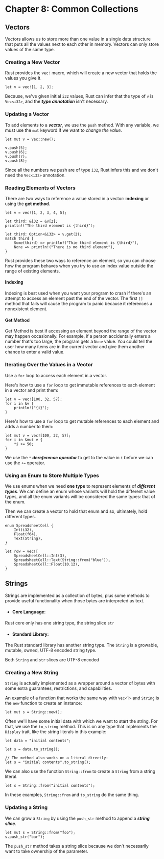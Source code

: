 # Chapter 8: Common Collections

## Vectors
Vectors allows us to store more than one value in a single data structure 
that puts all the values next to each other in memory.
Vectors can only store values of the same type.

### Creating a New Vector
Rust provides the `vec!` macro, which will create a new vector that holds the values you give it.
```
let v = vec![1, 2, 3];
```
Because, we've given initial `i32` values, Rust can infer that the type of `v` is `Vec<i32>`,
and the ***type annotation*** isn't necessary.

### Updating a Vector
To add elements to a ***vector***, we use the `push` method.
With any variable, we must use the `mut` keyword if we want to *change the value*.
```
let mut v = Vec::new();

v.push(5);
v.push(6);
v.push(7); 
v.push(8);
```
Since all the numbers we push are of type `i32`, Rust infers this and we don't need the `Vec<i32>` annotation.

### Reading Elements of Vectors
There are two ways to reference a value stored in a vector: **indexing** or using the **get method**.
```
let v = vec![1, 2, 3, 4, 5];

let third: &i32 = &v[2];
println!("The third element is {third}");

let third: Option<&i32> = v.get(2);
match third {
    Some(third) => println!("Thie third element is {third}"),
    None => println!("There is no third element"),
}
```
Rust provides these two ways to reference an element, so you can choose 
how the program behaves when you try to use an index value outside the range of existing elements.

#### Indexing
Indexing is best used when you want your program to crash 
if there's an attempt to access an element past the end of the vector.
The first `[]` method that fails will cause the program to panic because it references a nonexistent element.

#### Get Method
Get Method is best if accessing an element beyond the range of the vector may happen occasionally.
For example, if a person accidentally enters a number that's too large,
the program gets a `None` value. You could tell the user how many items are in the current vector
and give them another chance to enter a valid value.

### Iterating Over the Values in a Vector
Use a `for` loop to access each element in a vector.

Here's how to use a `for` loop to get immutable references to each element in a vector and print them:
```
let v = vec![100, 32, 57];
for i in &v {
    println!("{i}");
}
```
Here's how to use a `for` loop to get mutable references to each element and adds a number to them:
```
let mut v = vec![100, 32, 57];
for i in &mut v {
    *i += 50;
}
```
We use the `*` ***dereference operator*** to get to the value in `i` before we can use the `+=` operator.

### Using an Enum to Store Multiple Types
We use enums when we need **one type** to represent elements of ***different types***.
We can define an enum whose variants will hold the different value types,
and all the enum variants will be considered the same types: that of the enum.

Then we can create a vector to hold that enum and so, ultimately, hold different types.
```
enum SpreadsheetCell {
    Int(i32),
    Float(f64),
    Text(String),
}

let row = vec![
    SpreadsheetCell::Int(3),
    SpreadsheetCell::Text(String::from("blue")),
    SpreadsheetCell::Float(10.12),
}
```

## Strings
Strings are implemented as a collection of bytes, 
plus some methods to provide useful functionality when those bytes are interpreted as text.

* #### **Core Language:**    
Rust core only has one string type, the string slice `str`

* #### **Standard Library:**    
The Rust standard library has another string type. 
The `String` is a growable, mutable, owned, UTF-8 encoded string type.

Both `String` and `str` slices are UTF-8 encoded

### Creating a New String
`String` is actually implemented as a wrapper around a vector of bytes with some extra 
guarantees, restrictions, and capabilities.

An example of a function that works the same way with `Vec<T>` and `String` is the `new` function to create an instance:
```
let mut s = String::new();
```
Often we'll have some initial data with which we want to start the string.
For that, we use the `to_string` method. 
This is on any type that implements the `Display` trait, like the string literals in this example:
```
let data = "initial contents";

let s = data.to_string();

// The method also works on a literal directly:
let s = "initial contents".to_string();
```
We can also use the function `String::from` to create a `String` from a string literal.
```
let s = String::from("initial contents");
```
In these examples, `String::from` and `to_string` do the same thing.

### Updating a String
We can grow a `String` by using the `push_str` method to append a ***string slice***.
```
let mut s = String::from("foo");
s.push_str("bar");
```
The `push_str` method takes a string slice because we don't necessarily want to take ownership of the parameter.
